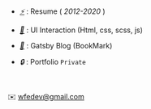 - [*⚡*](https://fe-p.github.io/) : Resume ( *2012-2020* )

- [*🎨*](https://github.com/gr-p/interaction) : UI Interaction (Html, css, scss, js)

- [*📙*](https://diary-blog.github.io) : Gatsby Blog (BookMark)

- *🔒* : Portfolio `Private`

<br />

✉️ wfedev@gmail.com
